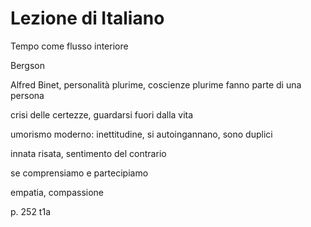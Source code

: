 # Lezione di Italiano

Tempo come flusso interiore

Bergson


Alfred Binet,  personalità plurime, coscienze plurime 
fanno parte di una persona

crisi delle certezze, guardarsi fuori dalla vita


umorismo moderno: inettitudine, si autoingannano, sono duplici

innata risata, sentimento del contrario

se comprensiamo e partecipiamo

empatia, compassione

p. 252 t1a
<!--stackedit_data:
eyJoaXN0b3J5IjpbMTE3MjQ5MDk2MSw1MjAyNTM4MDddfQ==
-->